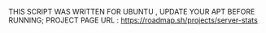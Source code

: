 THIS SCRIPT WAS WRITTEN FOR UBUNTU , UPDATE YOUR APT BEFORE RUNNING;
PROJECT PAGE URL : https://roadmap.sh/projects/server-stats
